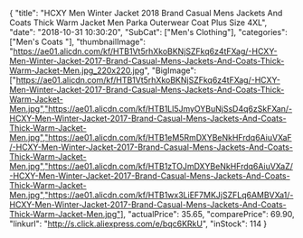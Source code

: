 {
	"title": "HCXY Men Winter Jacket 2018 Brand Casual Mens Jackets And Coats Thick Warm Jacket Men Parka Outerwear Coat Plus Size 4XL",
	"date": "2018-10-31 10:30:20",
	"SubCat": ["Men's Clothing"],
	"categories": ["Men's Coats "],
	"thumbnailImage": "https://ae01.alicdn.com/kf/HTB1Vt5rhXkoBKNjSZFkq6z4tFXag/-HCXY-Men-Winter-Jacket-2017-Brand-Casual-Mens-Jackets-And-Coats-Thick-Warm-Jacket-Men.jpg_220x220.jpg",
	"BigImage": ["https://ae01.alicdn.com/kf/HTB1Vt5rhXkoBKNjSZFkq6z4tFXag/-HCXY-Men-Winter-Jacket-2017-Brand-Casual-Mens-Jackets-And-Coats-Thick-Warm-Jacket-Men.jpg","https://ae01.alicdn.com/kf/HTB1Ll5JmyOYBuNjSsD4q6zSkFXan/-HCXY-Men-Winter-Jacket-2017-Brand-Casual-Mens-Jackets-And-Coats-Thick-Warm-Jacket-Men.jpg","https://ae01.alicdn.com/kf/HTB1eM5RmDXYBeNkHFrdq6AiuVXaF/-HCXY-Men-Winter-Jacket-2017-Brand-Casual-Mens-Jackets-And-Coats-Thick-Warm-Jacket-Men.jpg","https://ae01.alicdn.com/kf/HTB1zTOJmDXYBeNkHFrdq6AiuVXaZ/-HCXY-Men-Winter-Jacket-2017-Brand-Casual-Mens-Jackets-And-Coats-Thick-Warm-Jacket-Men.jpg","https://ae01.alicdn.com/kf/HTB1wx3LiEF7MKJjSZFLq6AMBVXa1/-HCXY-Men-Winter-Jacket-2017-Brand-Casual-Mens-Jackets-And-Coats-Thick-Warm-Jacket-Men.jpg"],
	"actualPrice": 35.65,
	"comparePrice": 69.90,
	"linkurl": "http://s.click.aliexpress.com/e/bqc6KRkU",
	"inStock": 114
}
